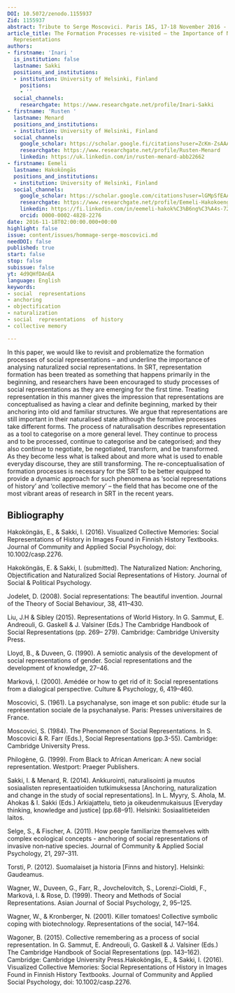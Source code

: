 ```yaml
---
DOI: 10.5072/zenodo.1155937
Zid: 1155937
abstract: Tribute to Serge Moscovici. Paris IAS, 17-18 November 2016 - Session 5
article_title: The Formation Processes re-visited – the Importance of Naturalized
  Representations
authors:
- firstname: 'Inari '
  is_institution: false
  lastname: Sakki
  positions_and_institutions:
  - institution: University of Helsinki, Finland
    positions:
    - ''
  social_channels:
    researchgate: https://www.researchgate.net/profile/Inari-Sakki
- firstname: 'Rusten '
  lastname: Menard
  positions_and_institutions:
  - institution: University of Helsinki, Finland
  social_channels:
    google_scholar: https://scholar.google.fi/citations?user=ZcKm-ZsAAAAJ&hl=en
    researchgate: https://www.researchgate.net/profile/Rusten-Menard
    linkedin: https://uk.linkedin.com/in/rusten-menard-abb22662
- firstname: Eemeli
  lastname: Hakoköngäs
  positions_and_institutions:
  - institution: University of Helsinki, Finland
  social_channels:
    google_scholar: https://scholar.google.com/citations?user=lGMpSfEAAAAJ&hl=en
    researchgate: https://www.researchgate.net/profile/Eemeli-Hakokoengaes
    linkedin: https://fi.linkedin.com/in/eemeli-hakok%C3%B6ng%C3%A4s-72520424b
    orcid: 0000-0002-4828-2276
date: 2016-11-18T02:00:00.000+00:00
highlight: false
issue: content/issues/hommage-serge-moscovici.md
needDOI: false
published: true
start: false
stop: false
subissue: false
yt: 4d9QHfDAnEA
language: English
keywords:
- social  representations
- anchoring
- objectification
- naturalization
- social  representations  of history
- collective memory

---
```

In this paper, we would like to revisit and problematize the formation processes of social representations – and underline the importance of analysing naturalized social representations. In SRT, representation formation has been treated as something that happens primarily in the beginning, and researchers have been encouraged to study processes of social representations as they are emerging for the first time. Treating representation in this manner gives the impression that representations are conceptualised as having a clear and definite beginning, marked by their anchoring into old and familiar structures. We argue that representations are still important in their naturalised state although the formative processes take different forms. The process of naturalisation describes representation as a tool to categorise on a more general level. They continue to process and to be processed, continue to categorise and be categorised; and they also continue to negotiate, be negotiated, transform, and be transformed. As they become less what is talked about and more what is used to enable everyday discourse, they are still transforming. The re-conceptualisation of formation processes is necessary for the SRT to be better equipped to provide a dynamic approach for such phenomena as ‘social representations of history’ and ‘collective memory’ – the field that has become one of the most vibrant areas of research in SRT in the recent years.

<Youtube yt="4d9QHfDAnEA" caption="The formation processes re-visited – the importance of naturalized representations" start="false" stop="false"></Youtube>

## Bibliography

Hakoköngäs, E., & Sakki, I. (2016). Visualized Collective Memories: Social Representations of History in Images Found in Finnish History Textbooks. Journal of Community and Applied Social Psychology, doi: 10.1002/casp.2276.

Hakoköngäs, E. & Sakki, I. (submitted). The Naturalized Nation: Anchoring, Objectification and Naturalized Social Representations of History. Journal of Social & Political Psychology.

Jodelet, D. (2008). Social representations: The beautiful invention. Journal of the Theory of Social Behaviour, 38, 411–430.

Liu, J.H & Sibley (2015). Representations of World History. In G. Sammut, E. Andreouli, G. Gaskell & J. Valsiner (Eds.) The Cambridge Handbook of Social Representations (pp. 269– 279). Cambridge: Cambridge University Press.

Lloyd, B., & Duveen, G. (1990). A semiotic analysis of the development of social representations of gender. Social representations and the development of knowledge, 27–46.

Marková, I. (2000). Amédée or how to get rid of it: Social representations from a dialogical perspective. Culture & Psychology, 6, 419–460.

Moscovici, S. (1961). La psychanalyse, son image et son public: étude sur la représentation sociale de la psychanalyse. Paris: Presses universitaires de France.

Moscovici, S. (1984). The Phenomenon of Social Representations. In S. Moscovici & R. Farr (Eds.), Social Representations (pp.3-55). Cambridge: Cambridge University Press.

Philogène, G. (1999). From Black to African American: A new social representation. Westport: Praeger  Publishers.

Sakki, I. & Menard, R. (2014). Ankkurointi, naturalisointi ja muutos sosiaalisten representaatioiden tutkimuksessa \[Anchoring, naturalization and change in the study of social representations\]. In L. Myyry, S. Ahola, M. Ahokas & I. Sakki (Eds.) Arkiajattelu, tieto ja oikeudenmukaisuus \[Everyday thinking, knowledge and justice\] (pp.68–91). Helsinki: Sosiaalitieteiden laitos.

Selge, S., & Fischer, A. (2011). How people familiarize themselves with complex ecological concepts - anchoring of social representations of invasive non‐native species. Journal of Community & Applied Social Psychology, 21, 297–311.

Torsti, P. (2012). Suomalaiset ja historia \[Finns and history\]. Helsinki: Gaudeamus.

Wagner, W., Duveen, G., Farr, R., Jovchelovitch, S., Lorenzi-Cioldi, F., Marková, I. & Rose, D. (1999). Theory and Methods of Social Representations. Asian Journal of Social Psychology, 2, 95–125.

Wagner, W., & Kronberger, N. (2001). Killer tomatoes! Collective symbolic coping with biotechnology. Representations of the social, 147–164.

Wagoner, B. (2015). Collective remembering as a process of social representation. In G. Sammut, E. Andreouli, G. Gaskell & J. Valsiner (Eds.) The Cambridge Handbook of Social Representations (pp. 143–162). Cambridge: Cambridge University Press.Hakoköngäs, E., & Sakki, I. (2016). Visualized Collective Memories: Social Representations of History in Images Found in Finnish History Textbooks. Journal of Community and Applied Social Psychology, doi: 10.1002/casp.2276.